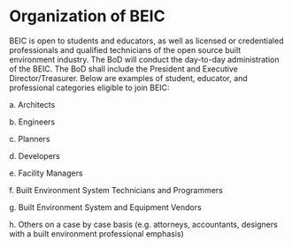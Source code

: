 # Organization of BEIC

BEIC is open to students and educators, as well as licensed or credentialed professionals and qualified technicians of the open source built environment industry. The BoD will conduct the day-to-day administration of the BEIC. The BoD shall include the President and Executive Director/Treasurer. Below are examples of student, educator, and professional categories eligible to join BEIC: 

a. Architects 

b. Engineers

c. Planners

d. Developers

e. Facility Managers

f. Built Environment System Technicians and Programmers  

g. Built Environment System and Equipment Vendors 

h. Others on a case by case basis (e.g. attorneys, accountants, designers with a built environment professional emphasis)
